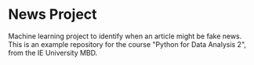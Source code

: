 # News Project

Machine learning project to identify when an article might be fake news.
This is an example repository for the course "Python for Data Analysis 2", from
the IE University MBD.